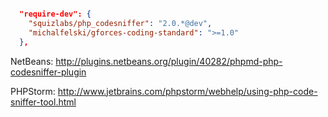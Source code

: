 
```JSON

  "require-dev": {
    "squizlabs/php_codesniffer": "2.0.*@dev",
    "michalfelski/gforces-coding-standard": ">=1.0"
  },

```


NetBeans: http://plugins.netbeans.org/plugin/40282/phpmd-php-codesniffer-plugin

PHPStorm: http://www.jetbrains.com/phpstorm/webhelp/using-php-code-sniffer-tool.html